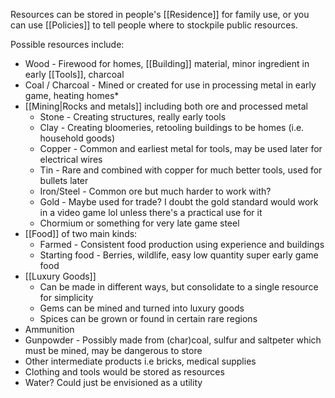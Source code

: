 
Resources can be stored in people's [[Residence]] for family use, or you can use [[Policies]] to tell people where to stockpile public resources. 

Possible resources include:
* Wood - Firewood for homes, [[Building]] material, minor ingredient in early [[Tools]], charcoal
* Coal / Charcoal - Mined or created for use in processing metal in early game, heating homes*
* [[Mining|Rocks and metals]] including both ore and processed metal
	* Stone - Creating structures, really early tools
	* Clay - Creating bloomeries, retooling buildings to be homes (i.e. household goods)
	* Copper - Common and earliest metal for tools, may be used later for electrical wires
	* Tin - Rare and combined with copper for much better tools, used for bullets later
	* Iron/Steel - Common ore but much harder to work with?
	* Gold - Maybe used for trade? I doubt the gold standard would work in a video game lol unless there's a practical use for it
	* Chormium or something for very late game steel 
* [[Food]] of two main kinds:
	* Farmed - Consistent food production using experience and buildings
	* Starting food - Berries, wildlife, easy low quantity super early game food
* [[Luxury Goods]]
	* Can be made in different ways, but consolidate to a single resource for simplicity
	* Gems can be mined and turned into luxury goods
	* Spices can be grown or found in certain rare regions
* Ammunition 
* Gunpowder - Possibly made from (char)coal, sulfur and saltpeter which must be mined, may be dangerous to store
* Other intermediate products i.e bricks, medical supplies
* Clothing and tools would be stored as resources
* Water? Could just be envisioned as a utility